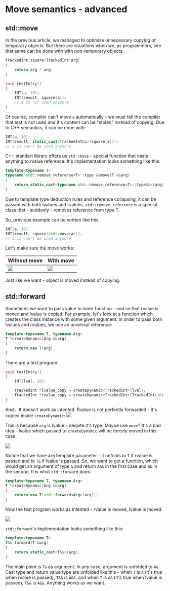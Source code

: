 # Move semantics - advanced

## std::move

In the previous article, we managed to optimize unnecessary copying of temporary objects. But there are situations when we, as programmers, see that same can be done with with non-temporary objects:

```c++
TrackedInt square(TrackedInt arg)
{
    return arg * arg;
}

void testEntry()
{
    INT(a, 10);
    INT(result, square(a));
    // a is not used anymore
}
```

Of course, compiler can't move `a` automatically - we must tell the compiler that test is not used and it's content can be "stolen" instead of copying. Due to C++ semantics, it can be done with:

```c++
INT(a, 10);
INT(result, static_cast<TrackedInt&&>(square(a)));
// a is can't be used anymore
```

C++ standart library offers us `std::move` - special function that casts anything to rvalue reference. It's implementation looks something like this:

```c++
template<typename T>
typename std::remove_reference<T>::type &&move(T &&arg)
{
    return static_cast<typename std::remove_reference<T>::type&&>(arg);
}
```

Due to template type deduction rules and reference collapsing, it can be passed with both lvalues and rvalues. `std::remove_reference` is a special class that - suddenly - removes reference from type T.

So, previous example can be written like this
```c++
INT(a, 10);
INT(result, square(std::move(a)));
// a is can't be used anymore
```

Let's make sure the move works:

| Without move                 | With move                 |
| ---------------------------  | ------------------------  |
| ![](images/without_move.png) | ![](images/with_move.png) |

Just like we want - object is moved instead of copying.

## std::forward

Sometimes we want to pass value to inner function - and so that rvalue is moved and lvalue is copied. For example, let's look at a function which creates the class instance with some given argument. In order to pass both lvalues and rvalues, we use an universal reference:

```c++
template<typename T, typename Arg>
T *createDynamic(Arg &&arg)
{
    return new T(arg);
}
```

There are a test program:

```c++
void testEntry()
{
    INT(lval, 10);

    TrackedInt *lvalue_copy = createDynamic<TrackedInt>(lval);
    TrackedInt *rvalue_copy = createDynamic<TrackedInt>(TrackedInt(10));
}
```

And... It doesn't work as intented. Rvalue is not perfectly forwarded - it's copied inside `createDynamic`:
![](images/without_forward.png)

This is because `arg` is lvalue - despite it's type. Maybe use `move`? It's a bad idea - lvalue which passed to `createDynamic` will be forcely moved in this case:

![](images/move_instead_forward.png)

Notice that we have `Arg` template parameter - it unfolds to `T` if rvalue is passed and to `T&` if lvalue is passed. So, we want to get a function, which would get an argument of type `A` and return `A&&` in the first case and `A&` in the second. It is what `std::forward` does:

```c++
template<typename T, typename Arg>
T *createDynamic(Arg &&arg)
{
    return new T(std::forward<Arg>(arg));
}
```

Now the test program works as intented - rvalue is moved, lvalue is moved:

![](images/with_forward.png)

`std::forward`'s implementation looks something like this:

```c++
template<typename T>
T&& forward(T &arg)
{
    return static_cast<T&&>(arg);
}
```

The main point is `T&` as argument. In any case, argument is unfolded to `A&`. Cast type and return value type are unfolded like this - wheh `T` is `A` (it's true when rvalue is passed), `T&&` is `A&&`, and when `T` is `A&` (it's true when lvalue is passed), `T&&` is `A&&`. Anything works as we want.
